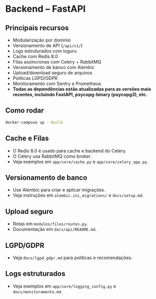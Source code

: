 # Backend – FastAPI

## Principais recursos
- Modularização por domínio
- Versionamento de API (`/api/v1/`)
- Logs estruturados com loguru
- Cache com Redis 8.0
- Filas assíncronas com Celery + RabbitMQ
- Versionamento de banco com Alembic
- Upload/download seguro de arquivos
- Políticas LGPD/GDPR
- Monitoramento com Sentry e Prometheus
- **Todas as dependências estão atualizadas para as versões mais recentes, incluindo FastAPI, psycopg-binary (psycopg3), etc.**

## Como rodar

```bash
docker-compose up --build
```

## Cache e Filas
- O Redis 8.0 é usado para cache e backend do Celery.
- O Celery usa RabbitMQ como broker.
- Veja exemplos em `app/core/cache.py` e `app/core/celery_app.py`.

## Versionamento de banco
- Use Alembic para criar e aplicar migrações.
- Veja instruções em `alembic.ini`, `migrations/` e `docs/setup.md`.

## Upload seguro
- Rotas em `modules/files/routes.py`.
- Documentação em `docs/api/README.md`.

## LGPD/GDPR
- Veja `docs/lgpd_gdpr.md` para políticas e recomendações.

## Logs estruturados
- Veja exemplos em `app/core/logging_config.py` e `docs/monitoramento.md`. 